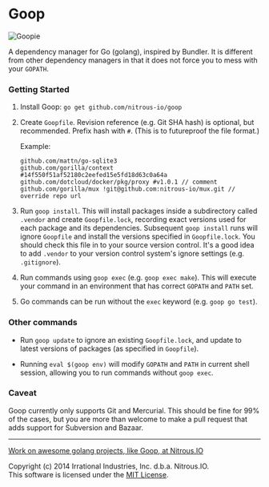 Goop
====

![Goopie](https://raw.githubusercontent.com/nitrous-io/goop/master/goopie.png)

A dependency manager for Go (golang), inspired by Bundler. It is different from other dependency managers in that it does not force you to mess with your `GOPATH`.

### Getting Started

1. Install Goop: `go get github.com/nitrous-io/goop`

2. Create `Goopfile`. Revision reference (e.g. Git SHA hash) is optional, but recommended. Prefix hash with `#`. (This is to futureproof the file format.)

   Example:
   ```
   github.com/mattn/go-sqlite3
   github.com/gorilla/context #14f550f51af52180c2eefed15e5fd18d63c0a64a
   github.com/dotcloud/docker/pkg/proxy #v1.0.1 // comment
   github.com/gorilla/mux !git@github.com:nitrous-io/mux.git // override repo url
   ```

3. Run `goop install`. This will install packages inside a subdirectory called `.vendor` and create `Goopfile.lock`, recording exact versions used for each package and its dependencies. Subsequent `goop install` runs will ignore `Goopfile` and install the versions specified in `Goopfile.lock`. You should check this file in to your source version control. It's a good idea to add `.vendor` to your version control system's ignore settings (e.g. `.gitignore`).

4. Run commands using `goop exec` (e.g. `goop exec make`). This will execute your command in an environment that has correct `GOPATH` and `PATH` set.

5. Go commands can be run without the `exec` keyword (e.g. `goop go test`).

### Other commands

* Run `goop update` to ignore an existing `Goopfile.lock`, and update to latest versions of packages (as specified in `Goopfile`).

* Running `eval $(goop env)` will modify `GOPATH` and `PATH` in current shell session, allowing you to run commands without `goop exec`.

### Caveat

Goop currently only supports Git and Mercurial. This should be fine for 99% of the cases, but you are more than welcome to make a pull request that adds support for Subversion and Bazaar.

- - -
[Work on awesome golang projects, like Goop, at Nitrous.IO](http://www.nitrous.io/jobs/?utm_source=nitrous.io&utm_medium=goop_readme&utm_campaign=goop_readme)

Copyright (c) 2014 Irrational Industries, Inc. d.b.a. Nitrous.IO.<br>
This software is licensed under the [MIT License](http://github.com/nitrous-io/goop/raw/master/LICENSE).
